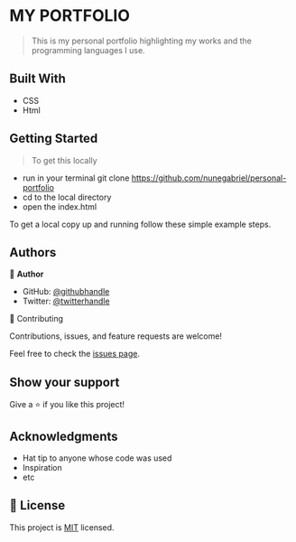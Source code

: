 # MY PORTFOLIO
> This is my personal portfolio highlighting my works and the programming languages I use.


## Built With

- CSS
- Html


 ## Getting Started

> To get this locally 
- run in your terminal git clone https://github.com/nunegabriel/personal-portfolio 
- cd to the local directory
- open the index.html

 To get a local copy up and running follow these simple example steps.



## Authors

👤 **Author**

- GitHub: [@githubhandle](https://github.com/nunegabriel)
- Twitter: [@twitterhandle](https://twitter.com/_cornrow)




🤝 Contributing

Contributions, issues, and feature requests are welcome!

Feel free to check the [issues page](../../issues/).

 ## Show your support

Give a ⭐️ if you like this project!

## Acknowledgments

- Hat tip to anyone whose code was used
- Inspiration
- etc
 
## 📝 License

This project is [MIT](./MIT.md) licensed.


